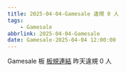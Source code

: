 ```yaml
---
title: 2025-04-04-Gamesale 違規 0 人
tags:
    - Gamesale
abbrlink: 2025-04-04-Gamesale
date: Gamesale-2025-04-04 12:00:00
---
```

Gamesale 板 [板規連結](https://www.ptt.cc/bbs/Gossiping/M.1637425085.A.07D.html)
昨天違規 0 人
